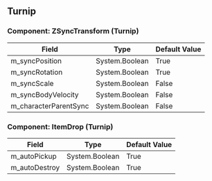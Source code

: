 ## Turnip

### Component: ZSyncTransform (Turnip)

|Field|Type|Default Value|
|---|---|---|
|m_syncPosition|System.Boolean|True|
|m_syncRotation|System.Boolean|True|
|m_syncScale|System.Boolean|False|
|m_syncBodyVelocity|System.Boolean|False|
|m_characterParentSync|System.Boolean|False|

### Component: ItemDrop (Turnip)

|Field|Type|Default Value|
|---|---|---|
|m_autoPickup|System.Boolean|True|
|m_autoDestroy|System.Boolean|True|


